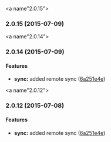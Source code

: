 <a name"2.0.15"></a>
### 2.0.15 (2015-07-09)


<a name"2.0.14"></a>
### 2.0.14 (2015-07-09)


#### Features

* **sync:** added remote sync ([6a251e4e](http://github.com/NOD-studios/NOD-strap/commit/6a251e4e))


<a name"2.0.12"></a>
### 2.0.12 (2015-07-08)

#### Features

* **sync:** added remote sync ([6a251e4e](http://github.com/NOD-studios/NOD-strap/commit/6a251e4e))
